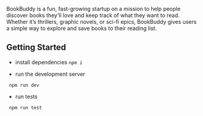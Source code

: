 BookBuddy is a fun, fast-growing startup on a mission to help people discover books they'll love and keep track of what they want to read. Whether it’s thrillers, graphic novels, or sci-fi epics, BookBuddy gives users a simple way to explore and save books to their reading list.

## Getting Started

- install dependencies
``` npm i ```

- run the development server

``` npm run dev```

- run tests

``` npm run test```
